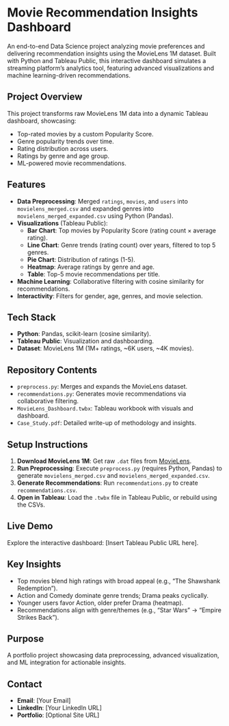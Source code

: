 # Movie Recommendation Insights Dashboard

An end-to-end Data Science project analyzing movie preferences and delivering recommendation insights using the MovieLens 1M dataset. Built with Python and Tableau Public, this interactive dashboard simulates a streaming platform’s analytics tool, featuring advanced visualizations and machine learning-driven recommendations.

## Project Overview

This project transforms raw MovieLens 1M data into a dynamic Tableau dashboard, showcasing:
- Top-rated movies by a custom Popularity Score.
- Genre popularity trends over time.
- Rating distribution across users.
- Ratings by genre and age group.
- ML-powered movie recommendations.

## Features

- **Data Preprocessing**: Merged `ratings`, `movies`, and `users` into `movielens_merged.csv` and expanded genres into `movielens_merged_expanded.csv` using Python (Pandas).
- **Visualizations** (Tableau Public):
  - **Bar Chart**: Top movies by Popularity Score (rating count × average rating).
  - **Line Chart**: Genre trends (rating count) over years, filtered to top 5 genres.
  - **Pie Chart**: Distribution of ratings (1-5).
  - **Heatmap**: Average ratings by genre and age.
  - **Table**: Top-5 movie recommendations per title.
- **Machine Learning**: Collaborative filtering with cosine similarity for recommendations.
- **Interactivity**: Filters for gender, age, genres, and movie selection.

## Tech Stack

- **Python**: Pandas, scikit-learn (cosine similarity).
- **Tableau Public**: Visualization and dashboarding.
- **Dataset**: MovieLens 1M (1M+ ratings, ~6K users, ~4K movies).

## Repository Contents

- `preprocess.py`: Merges and expands the MovieLens dataset.
- `recommendations.py`: Generates movie recommendations via collaborative filtering.
- `MovieLens_Dashboard.twbx`: Tableau workbook with visuals and dashboard.
- `Case_Study.pdf`: Detailed write-up of methodology and insights.

## Setup Instructions

1. **Download MovieLens 1M**: Get raw `.dat` files from [MovieLens](https://grouplens.org/datasets/movielens/1m/).
2. **Run Preprocessing**: Execute `preprocess.py` (requires Python, Pandas) to generate `movielens_merged.csv` and `movielens_merged_expanded.csv`.
3. **Generate Recommendations**: Run `recommendations.py` to create `recommendations.csv`.
4. **Open in Tableau**: Load the `.twbx` file in Tableau Public, or rebuild using the CSVs.

## Live Demo

Explore the interactive dashboard: [Insert Tableau Public URL here].

## Key Insights

- Top movies blend high ratings with broad appeal (e.g., “The Shawshank Redemption”).
- Action and Comedy dominate genre trends; Drama peaks cyclically.
- Younger users favor Action, older prefer Drama (heatmap).
- Recommendations align with genre/themes (e.g., “Star Wars” → “Empire Strikes Back”).

## Purpose

A portfolio project showcasing data preprocessing, advanced visualization, and ML integration for actionable insights.

## Contact

- **Email**: [Your Email]
- **LinkedIn**: [Your LinkedIn URL]
- **Portfolio**: [Optional Site URL]

